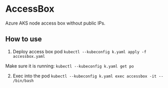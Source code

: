 # AccessBox
Azure AKS node access box without public IPs.

## How to use

1. Deploy access box pod
`kubectl --kubeconfig k.yaml apply -f accessbox.yaml`

Make sure it is running:
`kubectl --kubeconfig k.yaml get po`

2. Exec into the pod
` kubectl --kubeconfig k.yaml exec accessbox -it -- /bin/bash `
